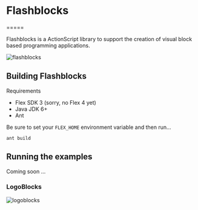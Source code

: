 # Flashblocks
=====

Flashblocks is a ActionScript library to support the creation of visual block based programming applications.

![flashblocks](https://raw.github.com/trun/flashblocks/master/static/flashblocks.png)

## Building Flashblocks

Requirements

 - Flex SDK 3 (sorry, no Flex 4 yet)
 - Java JDK 6+
 - Ant

Be sure to set your `FLEX_HOME` environment variable and then run...

```
ant build
```

## Running the examples

Coming soon ...

### LogoBlocks

![logoblocks](https://raw.github.com/trun/flashblocks/master/static/logoblocks.png)

